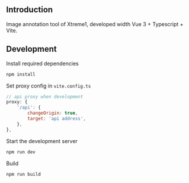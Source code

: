 ## Introduction

Image annotation tool of Xtreme1, developed width Vue 3 + Typescript + Vite.

## Development
Install required  dependencies

```bash
npm install
```

Set proxy config in `vite.config.ts`

```javascript
// api proxy when development
proxy: {
    '/api': {
        changeOrigin: true,
        target: 'api address',
    },
},
```

Start the development server

```bash
npm run dev
```

Build

```bash
npm run build
```
